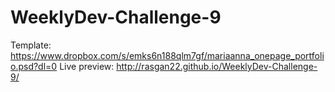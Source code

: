 # WeeklyDev-Challenge-9
Template: https://www.dropbox.com/s/emks6n188qlm7gf/mariaanna_onepage_portfolio.psd?dl=0
Live preview: http://rasgan22.github.io/WeeklyDev-Challenge-9/
